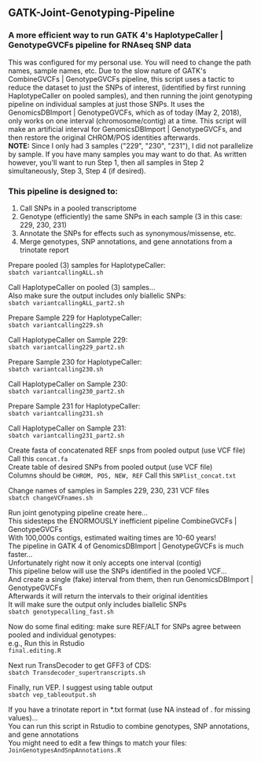 ## GATK-Joint-Genotyping-Pipeline

### A more efficient way to run GATK 4's HaplotypeCaller | GenotypeGVCFs pipeline for RNAseq SNP data

This was configured for my personal use. You will need to change the path names, sample names, etc.
Due to the slow nature of GATK's CombineGVCFs | GenotypeGVCFs pipeline,
this script uses a tactic to reduce the dataset to just the SNPs of interest,
(identified by first running HaplotypeCaller on pooled samples),
and then running the joint genotyping pipeline on individual samples at just those SNPs.
It uses the GenomicsDBImport | GenotypeGVCFs, which as of today (May 2, 2018),
only works on one interval (chromosome/contig) at a time.
This script will make an artificial interval for GenomicsDBImport | GenotypeGVCFs,
and then restore the original CHROM/POS identities afterwards.  
**NOTE:** Since I only had 3 samples ("229", "230", "231"), I did not parallelize by sample. If you have many samples you may want to do that. As written however, you'll want to run Step 1, then all samples in Step 2 simultaneously, Step 3, Step 4 (if desired).

### This pipeline is designed to:
1. Call SNPs in a pooled transcriptome
2. Genotype (efficiently) the same SNPs in each sample (3 in this case: 229, 230, 231)
3. Annotate the SNPs for effects such as synonymous/missense, etc.
4. Merge genotypes, SNP annotations, and gene annotations from a trinotate report

Prepare pooled (3) samples for HaplotypeCaller:  
`sbatch variantcallingALL.sh`

Call HaplotypeCaller on pooled (3) samples...  
Also make sure the output includes only biallelic SNPs:  
`sbatch variantcallingALL_part2.sh`

Prepare Sample 229 for HaplotypeCaller:  
`sbatch variantcalling229.sh`

Call HaplotypeCaller on Sample 229:  
`sbatch variantcalling229_part2.sh`

Prepare Sample 230 for HaplotypeCaller:  
`sbatch variantcalling230.sh`

Call HaplotypeCaller on Sample 230:  
`sbatch variantcalling230_part2.sh`

Prepare Sample 231 for HaplotypeCaller:  
`sbatch variantcalling231.sh`

Call HaplotypeCaller on Sample 231:  
`sbatch variantcalling231_part2.sh`

Create fasta of concatenated REF snps from pooled output (use VCF file)  
Call this `concat.fa`  
Create table of desired SNPs from pooled output (use VCF file)  
Columns should be `CHROM, POS, NEW, REF`
Call this `SNPlist_concat.txt`  

Change names of samples in Samples 229, 230, 231 VCF files  
`sbatch changeVCFnames.sh`

Run joint genotyping pipeline create here...  
This sidesteps the ENORMOUSLY inefficient pipeline CombineGVCFs | GenotypeGVCFs  
With 100,000s contigs, estimated waiting times are 10-60 years!  
The pipeline in GATK 4 of GenomicsDBImport | GenotypeGVCFs is much faster...  
Unfortunately right now it only accepts one interval (contig)  
This pipeline below will use the SNPs identified in the pooled VCF...  
And create a single (fake) interval from them, then run GenomicsDBImport | GenotypeGVCFs  
Afterwards it will return the intervals to their original identities  
It will make sure the output only includes biallelic SNPs  
`sbatch genotypecalling_fast.sh`

Now do some final editing: make sure REF/ALT for SNPs agree between pooled and individual genotypes:  
e.g., Run this in Rstudio  
`final.editing.R`

Next run TransDecoder to get GFF3 of CDS:  
`sbatch Transdecoder_supertranscripts.sh`

Finally, run VEP. I suggest using table output  
`sbatch vep_tableoutput.sh`

If you have a trinotate report in *.txt format (use NA instead of . for missing values)...  
You can run this script in Rstudio to combine genotypes, SNP annotations, and gene annotations  
You might need to edit a few things to match your files:  
`JoinGenotypesAndSnpAnnotations.R`
